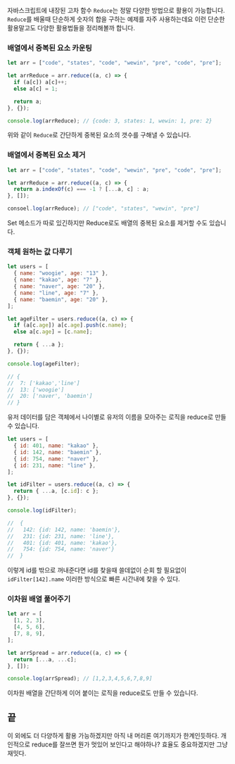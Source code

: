 자바스크립트에 내장된 고차 함수 `Reduce`는 정말 다양한 방법으로 활용이 가능합니다. `Reduce`를 배울때 단순하게 숫자의 합을 구하는 예제를 자주 사용하는데요 이런 단순한 활용말고도 다양한 활용법들을 정리해볼까 합니다.

### 배열에서 중복된 요소 카운팅

```jsx
let arr = ["code", "states", "code", "wewin", "pre", "code", "pre"];

let arrReduce = arr.reduce((a, c) => {
  if (a[c]) a[c]++;
  else a[c] = 1;

  return a;
}, {});

console.log(arrReduce); // {code: 3, states: 1, wewin: 1, pre: 2}
```

위와 같이 `Reduce`로 간단하게 중복된 요소의 갯수를 구해낼 수 있습니다.

### 배열에서 중복된 요소 제거

```jsx
let arr = ["code", "states", "code", "wewin", "pre", "code", "pre"];

let arrReduce = arr.reduce((a, c) => {
  return a.indexOf(c) === -1 ? [...a, c] : a;
}, []);

consoel.log(arrReduce); // ["code", "states", "wewin", "pre"]
```

Set 메소드가 따로 있긴하지만 Reduce로도 배열의 중복된 요소를 제거할 수도 있습니다.

### 객체 원하는 값 다루기

```jsx
let users = [
  { name: "woogie", age: "13" },
  { name: "kakao", age: "7" },
  { name: "naver", age: "20" },
  { name: "line", age: "7" },
  { name: "baemin", age: "20" },
];

let ageFilter = users.reduce((a, c) => {
  if (a[c.age]) a[c.age].push(c.name);
  else a[c.age] = [c.name];

  return { ...a };
}, {});

console.log(ageFilter);

// {
//  7: ['kakao','line']
//  13: ['woogie']
//  20: ['naver', 'baemin']
// }
```

유저 데이터를 담은 객체에서 나이별로 유저의 이름을 모아주는 로직을 reduce로 만들 수 있습니다.

```jsx
let users = [
  { id: 401, name: "kakao" },
  { id: 142, name: "baemin" },
  { id: 754, name: "naver" },
  { id: 231, name: "line" },
];

let idFilter = users.reduce((a, c) => {
  return { ...a, [c.id]: c };
}, {});

console.log(idFilter);

//  {
//   142: {id: 142, name: 'baemin'},
//   231: {id: 231, name: 'line'},
//   401: {id: 401, name: 'kakao'},
//   754: {id: 754, name: 'naver'}
//  }
```

이렇게 id를 밖으로 꺼내준다면 id를 찾을때 쓸데없이 순회 할 필요없이 `idFilter[142].name` 이러한 방식으로 빠른 시간내에 찾을 수 있다.

### 이차원 배열 풀어주기

```jsx
let arr = [
  [1, 2, 3],
  [4, 5, 6],
  [7, 8, 9],
];

let arrSpread = arr.reduce((a, c) => {
  return [...a, ...c];
}, []);

console.log(arrSpread); // [1,2,3,4,5,6,7,8,9]
```

이차원 배열을 간단하게 이어 붙이는 로직을 reduce로도 만들 수 있습니다.

## 끝

이 외에도 더 다양하게 활용 가능하겠지만 아직 내 머리론 여기까지가 한계인듯하다. 개인적으로 reduce를 잘쓰면 뭔가 멋있어 보인다고 해야하나? 효율도 중요하겠지만 그냥 재밋다.
